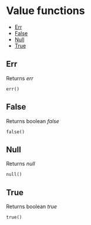 # Value functions

<!-- vim-markdown-toc GFM -->

* [Err](#err)
* [False](#false)
* [Null](#null)
* [True](#true)

<!-- vim-markdown-toc -->

## Err
Returns _err_
```
err()
```


## False
Returns boolean _false_
```
false()
```


## Null
Returns _null_
```
null()
```


## True
Returns boolean _true_
```
true()
```
